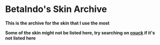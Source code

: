 # BetaIndo's Skin Archive

 **This is the archive for the skin that I use the most**

 **Some of the skin might not be listed here, try searching on [osuck](https://skins.osuck.net/) if it's not listed here**
 
